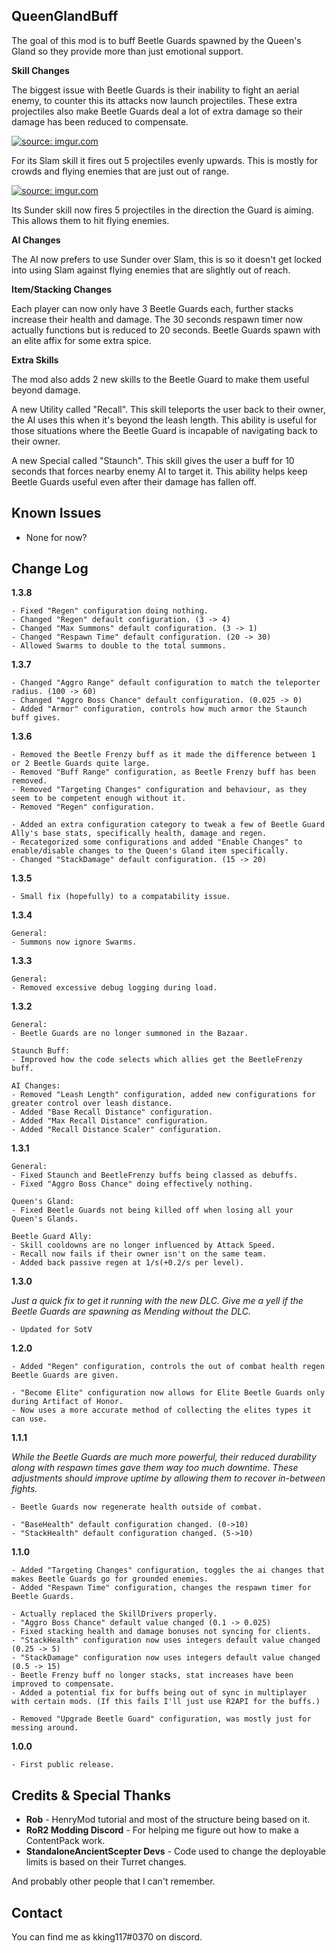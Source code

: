 ## QueenGlandBuff

The goal of this mod is to buff Beetle Guards spawned by the Queen's Gland so they provide more than just emotional support.

**Skill Changes**

The biggest issue with Beetle Guards is their inability to fight an aerial enemy, to counter this its attacks now launch projectiles.
These extra projectiles also make Beetle Guards deal a lot of extra damage so their damage has been reduced to compensate.

<a href="https://imgur.com/wWG1E1P"><img src="https://i.imgur.com/wWG1E1P.png" title="source: imgur.com" /></a>

For its Slam skill it fires out 5 projectiles evenly upwards. This is mostly for crowds and flying enemies that are just out of range.

<a href="https://imgur.com/beAFC77"><img src="https://i.imgur.com/beAFC77.png" title="source: imgur.com" /></a>

Its Sunder skill now fires 5 projectiles in the direction the Guard is aiming. This allows them to hit flying enemies.

**AI Changes**

The AI now prefers to use Sunder over Slam, this is so it doesn't get locked into using Slam against flying enemies that are slightly out of reach.

**Item/Stacking Changes**

Each player can now only have 3 Beetle Guards each, further stacks increase their health and damage.
The 30 seconds respawn timer now actually functions but is reduced to 20 seconds.
Beetle Guards spawn with an elite affix for some extra spice.

**Extra Skills**

The mod also adds 2 new skills to the Beetle Guard to make them useful beyond damage.

A new Utility called "Recall". This skill teleports the user back to their owner, the AI uses this when it's beyond the leash length. This ability is useful for those situations where the Beetle Guard is incapable of navigating back to their owner.

A new Special called "Staunch". This skill gives the user a buff for 10 seconds that forces nearby enemy AI to target it. This ability helps keep Beetle Guards useful even after their damage has fallen off.

## Known Issues

- None for now?

## Change Log

**1.3.8**

```
- Fixed "Regen" configuration doing nothing.
- Changed "Regen" default configuration. (3 -> 4)
- Changed "Max Summons" default configuration. (3 -> 1)
- Changed "Respawn Time" default configuration. (20 -> 30)
- Allowed Swarms to double to the total summons.
```

**1.3.7**

```
- Changed "Aggro Range" default configuration to match the teleporter radius. (100 -> 60)
- Changed "Aggro Boss Chance" default configuration. (0.025 -> 0)
- Added "Armor" configuration, controls how much armor the Staunch buff gives.
```

**1.3.6**

```
- Removed the Beetle Frenzy buff as it made the difference between 1 or 2 Beetle Guards quite large.
- Removed "Buff Range" configuration, as Beetle Frenzy buff has been removed.
- Removed "Targeting Changes" configuration and behaviour, as they seem to be competent enough without it.
- Removed "Regen" configuration.

- Added an extra configuration category to tweak a few of Beetle Guard Ally's base stats, specifically health, damage and regen.
- Recategorized some configurations and added "Enable Changes" to enable/disable changes to the Queen's Gland item specifically.
- Changed "StackDamage" default configuration. (15 -> 20)
```

**1.3.5**

```
- Small fix (hopefully) to a compatability issue.
```

**1.3.4**

```
General:
- Summons now ignore Swarms.
```

**1.3.3**

```
General:
- Removed excessive debug logging during load.
```

**1.3.2**

```
General:
- Beetle Guards are no longer summoned in the Bazaar.

Staunch Buff:
- Improved how the code selects which allies get the BeetleFrenzy buff.

AI Changes:
- Removed "Leash Length" configuration, added new configurations for greater control over leash distance.
- Added "Base Recall Distance" configuration.
- Added "Max Recall Distance" configuration.
- Added "Recall Distance Scaler" configuration.
```

**1.3.1**

````
General:
- Fixed Staunch and BeetleFrenzy buffs being classed as debuffs.
- Fixed "Aggro Boss Chance" doing effectively nothing.

Queen's Gland:
- Fixed Beetle Guards not being killed off when losing all your Queen's Glands.

Beetle Guard Ally:
- Skill cooldowns are no longer influenced by Attack Speed.
- Recall now fails if their owner isn't on the same team.
- Added back passive regen at 1/s(+0.2/s per level).
````

**1.3.0**

_Just a quick fix to get it running with the new DLC. Give me a yell if the Beetle Guards are spawning as Mending without the DLC._

````
- Updated for SotV
````

**1.2.0**

````
- Added "Regen" configuration, controls the out of combat health regen Beetle Guards are given.

- "Become Elite" configuration now allows for Elite Beetle Guards only during Artifact of Honor.
- Now uses a more accurate method of collecting the elites types it can use.
````

**1.1.1**

_While the Beetle Guards are much more powerful, their reduced durability along with respawn times gave them way too much downtime. These adjustments should improve uptime by allowing them to recover in-between fights._

````
- Beetle Guards now regenerate health outside of combat.

- "BaseHealth" default configuration changed. (0->10)
- "StackHealth" default configuration changed. (5->10)
````

**1.1.0**

````
- Added "Targeting Changes" configuration, toggles the ai changes that makes Beetle Guards go for grounded enemies.
- Added "Respawn Time" configuration, changes the respawn timer for Beetle Guards.

- Actually replaced the SkillDrivers properly.
- "Aggro Boss Chance" default value changed (0.1 -> 0.025)
- Fixed stacking health and damage bonuses not syncing for clients.
- "StackHealth" configuration now uses integers default value changed (0.25 -> 5)
- "StackDamage" configuration now uses integers default value changed (0.5 -> 15)
- Beetle Frenzy buff no longer stacks, stat increases have been improved to compensate.
- Added a potential fix for buffs being out of sync in multiplayer with certain mods. (If this fails I'll just use R2API for the buffs.)

- Removed "Upgrade Beetle Guard" configuration, was mostly just for messing around.
````

**1.0.0**

````
- First public release.
````

## Credits & Special Thanks

* **Rob** - HenryMod tutorial and most of the structure being based on it.
* **RoR2 Modding Discord** - For helping me figure out how to make a ContentPack work.
* **StandaloneAncientScepter Devs** - Code used to change the deployable limits is based on their Turret changes.

And probably other people that I can't remember.

## Contact

You can find me as kking117#0370 on discord.